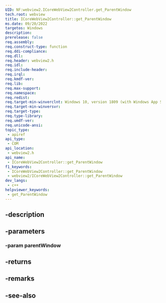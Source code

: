 ```yaml
---
UID: NF:webview2.ICoreWebView2Controller.get_ParentWindow
tech.root: webview
title: ICoreWebView2Controller::get_ParentWindow
ms.date: 09/20/2022
targetos: Windows
description: 
prerelease: false
req.assembly: 
req.construct-type: function
req.ddi-compliance: 
req.dll: 
req.header: webview2.h
req.idl: 
req.include-header: 
req.irql: 
req.kmdf-ver: 
req.lib: 
req.max-support: 
req.namespace: 
req.redist: 
req.target-min-winverclnt: Windows 10, version 1809 (with Windows App SDK 1.1 or later)
req.target-min-winversvr: 
req.target-type: 
req.type-library: 
req.umdf-ver: 
req.unicode-ansi: 
topic_type:
 - apiref
api_type:
 - COM
api_location:
 - webview2.h
api_name:
 - ICoreWebView2Controller::get_ParentWindow
f1_keywords:
 - ICoreWebView2Controller::get_ParentWindow
 - webview2/ICoreWebView2Controller::get_ParentWindow
dev_langs:
 - c++
helpviewer_keywords:
 - get_ParentWindow
---
```


## -description

## -parameters

### -param parentWindow

## -returns

## -remarks

## -see-also

